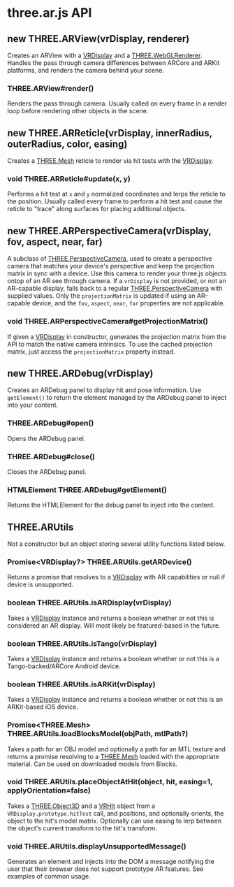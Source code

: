 # three.ar.js API

## new THREE.ARView(vrDisplay, renderer)

Creates an ARView with a [VRDisplay] and a [THREE.WebGLRenderer]. Handles the pass through camera differences between ARCore and ARKit platforms, and renders the camera behind your scene.

### THREE.ARView#render()

Renders the pass through camera. Usually called on every frame in a render loop before rendering other objects in the scene.

## new THREE.ARReticle(vrDisplay, innerRadius, outerRadius, color, easing)

Creates a [THREE.Mesh] reticle to render via hit tests with the [VRDisplay].

### void THREE.ARReticle#update(x, y)

Performs a hit test at `x` and `y` normalized coordinates and lerps the reticle
to the position. Usually called every frame to perform a hit test and cause the reticle
to "trace" along surfaces for placing additional objects.

## new THREE.ARPerspectiveCamera(vrDisplay, fov, aspect, near, far)

A subclass of [THREE.PerspectiveCamera], used to create a perspective camera that matches
your device's perspective and keep the projection matrix in sync with a device. Use
this camera to render your three.js objects ontop of an AR see through camera. If a `vrDisplay`
is not provided, or not an AR-capable display, falls back to a regular [THREE.PerspectiveCamera]
with supplied values. Only the `projectionMatrix` is updated if using an AR-capable device,
and the `fov`, `aspect`, `near`, `far` properties are not applicable.

### void THREE.ARPerspectiveCamera#getProjectionMatrix()

If given a [VRDisplay] in constructor, generates the projection matrix from the API to match the native camera intrinsics. To use the cached projection matrix, just access the `projectionMatrix` property instead.

## new THREE.ARDebug(vrDisplay)

Creates an ARDebug panel to display hit and pose information. Use `getElement()` to return the element managed by the ARDebug panel to inject into your content.

### THREE.ARDebug#open()

Opens the ARDebug panel.

### THREE.ARDebug#close()

Closes the ARDebug panel.

### HTMLElement THREE.ARDebug#getElement()

Returns the HTMLElement for the debug panel to inject into the content.

## THREE.ARUtils

Not a constructor but an object storing several utility functions listed below.

### Promise<VRDisplay?> THREE.ARUtils.getARDevice()

Returns a promise that resolves to a [VRDisplay] with AR capabilities or null if
device is unsupported.

### boolean THREE.ARUtils.isARDisplay(vrDisplay)

Takes a [VRDisplay] instance and returns a boolean whether or not this is considered an AR display. Will most likely be featured-based in the future.

### boolean THREE.ARUtils.isTango(vrDisplay)

Takes a [VRDisplay] instance and returns a boolean whether or not this is a Tango-backed/ARCore Android device.

### boolean THREE.ARUtils.isARKit(vrDisplay)

Takes a [VRDisplay] instance and returns a boolean whether or not this is an ARKit-based iOS device.
### Promise<THREE.Mesh> THREE.ARUtils.loadBlocksModel(objPath, mtlPath?)

Takes a path for an OBJ model and optionally a path for an MTL texture and returns a promise resolving to a [THREE.Mesh] loaded with the appropriate material. Can be used on downloaded models from Blocks.

### void THREE.ARUtils.placeObjectAtHit(object, hit, easing=1, applyOrientation=false)

Takes a [THREE.Object3D] and a [VRHit] object from a `VRDisplay.prototype.hitTest` call, and
positions, and optionally orients, the object to the hit's model matrix. Optionally can use
easing to lerp between the object's current transform to the hit's transform.

### void THREE.ARUtils.displayUnsupportedMessage()

Generates an element and injects into the DOM a message notifying the user that their browser does not support prototype AR features. See examples of common usage.

[VRDisplay]: https://developer.mozilla.org/en-US/docs/Web/API/VRDisplay
[THREE.WebGLRenderer]: https://threejs.org/docs/#api/renderers/WebGLRenderer
[THREE.PerspectiveCamera]: https://threejs.org/docs/#api/cameras/PerspectiveCamera
[THREE.Material]: https://threejs.org/docs/#api/materials/Material
[THREE.Mesh]: https://threejs.org/docs/#api/objects/Mesh
[THREE.BufferGeometry]: https://threejs.org/docs/#api/core/BufferGeometry
[THREE.Color]: https://threejs.org/docs/#api/math/Color
[THREE.Object3D]: https://threejs.org/docs/#api/core/Object3D
[HTMLElement]: https://developer.mozilla.org/en-US/docs/Web/API/HTMLElement
[VRHit]: webvr_ar_extension.idl
